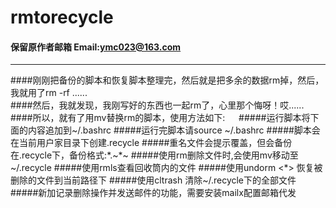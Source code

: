 rmtorecycle
====

#### 保留原作者邮箱 Email:ymc023@163.com
____

####刚刚把备份的脚本和恢复脚本整理完，然后就是把多余的数据rm掉，然后，我就用了rm -rf ......<br>
####然后，我就发现，我刚写好的东西也一起rm了，心里那个悔呀！哎...... <br>
####所以，就有了用mv替换rm的脚本，使用方法如下:
　
#####运行脚本将下面的内容追加到~/.bashrc
#####运行完脚本请source ~/.bashrc
#####脚本会在当前用户家目录下创建.recycle
#####重名文件会提示覆盖，但会备份在.recycle下，备份格式:*.~*~
#####使用rm删除文件时,会使用mv移动至~/.recycle
#####使用rmls查看回收筒内的文件
#####使用undorm <*> 恢复被删除的文件到当前路径下
#####使用cltrash 清除~/.recycle下的全部文件
#####新加记录删除操作并发送邮件的功能，需要安装mailx配置邮箱代发
